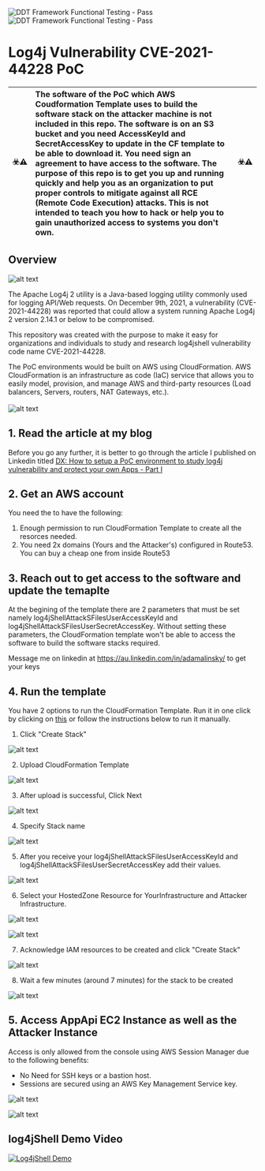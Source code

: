 ![DDT Framework Functional Testing - Pass](https://img.shields.io/badge/Testing%20|%20Functional%20%20-pass-green.svg?longCache=true&style=for-the-badge)<br>
![DDT Framework Functional Testing - Pass](https://img.shields.io/badge/Testing%20|%20Security%20%20%20-pass-green.svg?longCache=true&style=for-the-badge)<br>
# Log4j Vulnerability CVE-2021-44228 PoC

:biohazard::warning: | The software of the PoC which AWS Coudformation Template uses to build the software stack on the attacker machine is not included in this repo. The software is on an S3 bucket and you need **AccessKeyId** and **SecretAccessKey** to update in the CF template to be able to download it. You need sign an agreement to have access to the software. The purpose of this repo is to get you up and running quickly and help you as an organization to put proper controls to mitigate against all RCE (Remote Code Execution) attacks. This is not intended to teach you how to hack or help you to gain unauthorized access to systems you don't own. | :biohazard::warning:
:---: | :--- | :---


## Overview

![alt text](https://github.com/adamtheapiguy/log4jshellPoC/blob/main/media-assets/01-CVE-2021-44228-log4jshell-overview-adam-alinsky.png?raw=true)

The Apache Log4j 2 utility is a Java-based logging utility commonly used for logging API/Web requests. On December 9th, 2021, a vulnerability (CVE-2021-44228) was reported that could allow a system running Apache Log4j 2 version 2.14.1 or below to be compromised.

This repository was created with the purpose to make it easy for organizations and individuals to study and research log4jshell vulnerability code name CVE-2021-44228.

The PoC environments would be built on AWS using CloudFormation. AWS CloudFormation is an infrastructure as code (IaC) service that allows you to easily model, provision, and manage AWS and third-party resources (Load balancers, Servers, routers, NAT Gateways, etc.).
<br><br>
![alt text](https://github.com/adamtheapiguy/log4jshellPoC/blob/main/media-assets/log4j-CVE-2021-44228-Architecture-v1.png?raw=true)

## 1. Read the article at my blog
Before you go any further, it is better to go through the article I published on Linkedin titled [DX: How to setup a PoC environment to study log4j vulnerability and protect your own Apps - Part I](https://www.earth2.digital/blog/log4j-CVE-2021-44228-how-to-setup-poc-adam-alinsky.html)

## 2. Get an AWS account
You need the to have the following:
1. Enough permission to run CloudFormation Template to create all the resorces needed.
2. You need 2x domains (Yours and the Attacker's) configured in Route53. You can buy a cheap one from inside Route53
 
## 3. Reach out to get access to the software and update the temaplte
At the begining of the template there are 2 parameters that must be set namely log4jShellAttackSFilesUserAccessKeyId and log4jShellAttackSFilesUserSecretAccessKey. Without setting these parameters, the CloudFormation template won't be able to access the software to build the software stacks required.

Message me on linkedin at https://au.linkedin.com/in/adamalinsky/ to get your keys

## 4. Run the template

You have 2 options to run the CloudFormation Template. Run it in one click by clicking on [this](https://console.aws.amazon.com/cloudformation/home?region=ap-southeast-2#/stacks/new?stackName=aws-log4jshell-CVE-2021-44228-PoC&templateURL=https://s3.ap-southeast-2.amazonaws.com/myprototype.com.au/aws-log4jshell-CVE-2021-44228-poc.yaml) or follow the instructions below to run it manually.
1. Click "Create Stack"

![alt text](https://github.com/adamtheapiguy/log4jshellPoC/blob/main/media-assets/01-CF.png?raw=true)

2. Upload CloudFormation Template

![alt text](https://github.com/adamtheapiguy/log4jshellPoC/blob/main/media-assets/02-CF.png?raw=true)

3. After upload is successful, Click Next

![alt text](https://github.com/adamtheapiguy/log4jshellPoC/blob/main/media-assets/03-CF.png?raw=true)

4. Specify Stack name

![alt text](https://github.com/adamtheapiguy/log4jshellPoC/blob/main/media-assets/04-CF.png?raw=true)

5. After you receive your log4jShellAttackSFilesUserAccessKeyId and log4jShellAttackSFilesUserSecretAccessKey add their values.

![alt text](https://github.com/adamtheapiguy/log4jshellPoC/blob/main/media-assets/05-CF.png?raw=true)

6. Select your HostedZone Resource for YourInfrastructure and Attacker Infrastructure.

![alt text](https://github.com/adamtheapiguy/log4jshellPoC/blob/main/media-assets/051-CF.png?raw=true)

![alt text](https://github.com/adamtheapiguy/log4jshellPoC/blob/main/media-assets/052-CF.png?raw=true)

7. Acknowledge IAM resources to be created and click "Create Stack"

![alt text](https://github.com/adamtheapiguy/log4jshellPoC/blob/main/media-assets/06-CF.png?raw=true)

8. Wait a few minutes (around 7 minutes) for the stack to be created

![alt text](https://github.com/adamtheapiguy/log4jshellPoC/blob/main/media-assets/07-CF.png?raw=true)

## 5. Access AppApi EC2 Instance as well as the Attacker Instance

Access is only allowed from the console using AWS Session Manager due to the following benefits:
- No Need for SSH keys or a bastion host.
- Sessions are secured using an AWS Key Management Service key.

![alt text](https://github.com/adamtheapiguy/log4jshellPoC/blob/main/media-assets/08-connect-to-ec2-instance.png?raw=true)

![alt text](https://github.com/adamtheapiguy/log4jshellPoC/blob/main/media-assets/09-connect-to-ec2-instance.png?raw=true)

## log4jShell Demo Video

[![Log4jShell Demo](https://img.youtube.com/vi/ol5eiFGly4I/0.jpg)](http://www.youtube.com/watch?v=ol5eiFGly4I "Click to Play On YouTube.com")


